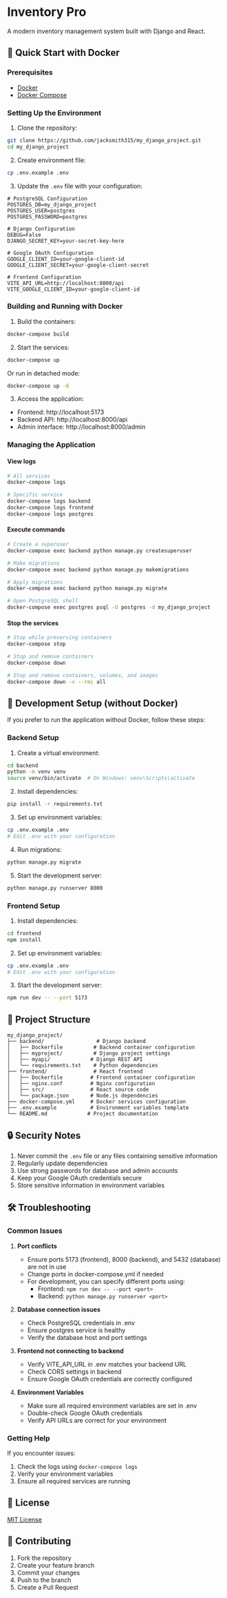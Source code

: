 # Inventory Pro

A modern inventory management system built with Django and React.

## 🚀 Quick Start with Docker

### Prerequisites

- [Docker](https://docs.docker.com/get-docker/)
- [Docker Compose](https://docs.docker.com/compose/install/)

### Setting Up the Environment

1. Clone the repository:
```bash
git clone https://github.com/jacksmith315/my_django_project.git
cd my_django_project
```

2. Create environment file:
```bash
cp .env.example .env
```

3. Update the `.env` file with your configuration:
```env
# PostgreSQL Configuration
POSTGRES_DB=my_django_project
POSTGRES_USER=postgres
POSTGRES_PASSWORD=postgres

# Django Configuration
DEBUG=False
DJANGO_SECRET_KEY=your-secret-key-here

# Google OAuth Configuration
GOOGLE_CLIENT_ID=your-google-client-id
GOOGLE_CLIENT_SECRET=your-google-client-secret

# Frontend Configuration
VITE_API_URL=http://localhost:8000/api
VITE_GOOGLE_CLIENT_ID=your-google-client-id
```

### Building and Running with Docker

1. Build the containers:
```bash
docker-compose build
```

2. Start the services:
```bash
docker-compose up
```

Or run in detached mode:
```bash
docker-compose up -d
```

3. Access the application:
- Frontend: http://localhost:5173
- Backend API: http://localhost:8000/api
- Admin interface: http://localhost:8000/admin

### Managing the Application

#### View logs
```bash
# All services
docker-compose logs

# Specific service
docker-compose logs backend
docker-compose logs frontend
docker-compose logs postgres
```

#### Execute commands
```bash
# Create a superuser
docker-compose exec backend python manage.py createsuperuser

# Make migrations
docker-compose exec backend python manage.py makemigrations

# Apply migrations
docker-compose exec backend python manage.py migrate

# Open PostgreSQL shell
docker-compose exec postgres psql -U postgres -d my_django_project
```

#### Stop the services
```bash
# Stop while preserving containers
docker-compose stop

# Stop and remove containers
docker-compose down

# Stop and remove containers, volumes, and images
docker-compose down -v --rmi all
```

## 🔧 Development Setup (without Docker)

If you prefer to run the application without Docker, follow these steps:

### Backend Setup

1. Create a virtual environment:
```bash
cd backend
python -m venv venv
source venv/bin/activate  # On Windows: venv\Scripts\activate
```

2. Install dependencies:
```bash
pip install -r requirements.txt
```

3. Set up environment variables:
```bash
cp .env.example .env
# Edit .env with your configuration
```

4. Run migrations:
```bash
python manage.py migrate
```

5. Start the development server:
```bash
python manage.py runserver 8000
```

### Frontend Setup

1. Install dependencies:
```bash
cd frontend
npm install
```

2. Set up environment variables:
```bash
cp .env.example .env
# Edit .env with your configuration
```

3. Start the development server:
```bash
npm run dev -- --port 5173
```

## 📁 Project Structure

```
my_django_project/
├── backend/                 # Django backend
│   ├── Dockerfile          # Backend container configuration
│   ├── myproject/          # Django project settings
│   ├── myapi/             # Django REST API
│   └── requirements.txt    # Python dependencies
├── frontend/               # React frontend
│   ├── Dockerfile         # Frontend container configuration
│   ├── nginx.conf         # Nginx configuration
│   ├── src/               # React source code
│   └── package.json       # Node.js dependencies
├── docker-compose.yml     # Docker services configuration
├── .env.example           # Environment variables template
└── README.md             # Project documentation
```

## 🔒 Security Notes

1. Never commit the `.env` file or any files containing sensitive information
2. Regularly update dependencies
3. Use strong passwords for database and admin accounts
4. Keep your Google OAuth credentials secure
5. Store sensitive information in environment variables

## 🛠 Troubleshooting

### Common Issues

1. **Port conflicts**
   - Ensure ports 5173 (frontend), 8000 (backend), and 5432 (database) are not in use
   - Change ports in docker-compose.yml if needed
   - For development, you can specify different ports using:
     - Frontend: `npm run dev -- --port <port>`
     - Backend: `python manage.py runserver <port>`

2. **Database connection issues**
   - Check PostgreSQL credentials in .env
   - Ensure postgres service is healthy
   - Verify the database host and port settings

3. **Frontend not connecting to backend**
   - Verify VITE_API_URL in .env matches your backend URL
   - Check CORS settings in backend
   - Ensure Google OAuth credentials are correctly configured

4. **Environment Variables**
   - Make sure all required environment variables are set in .env
   - Double-check Google OAuth credentials
   - Verify API URLs are correct for your environment

### Getting Help

If you encounter issues:
1. Check the logs using `docker-compose logs`
2. Verify your environment variables
3. Ensure all required services are running

## 📝 License

[MIT License](LICENSE)

## 👥 Contributing

1. Fork the repository
2. Create your feature branch
3. Commit your changes
4. Push to the branch
5. Create a Pull Request